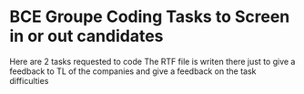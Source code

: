 # BCE Groupe Coding Tasks to Screen in or out candidates 

Here are 2 tasks requested to code
The RTF file is writen there just to give a feedback to TL of the companies and give a feedback on the task difficulties
